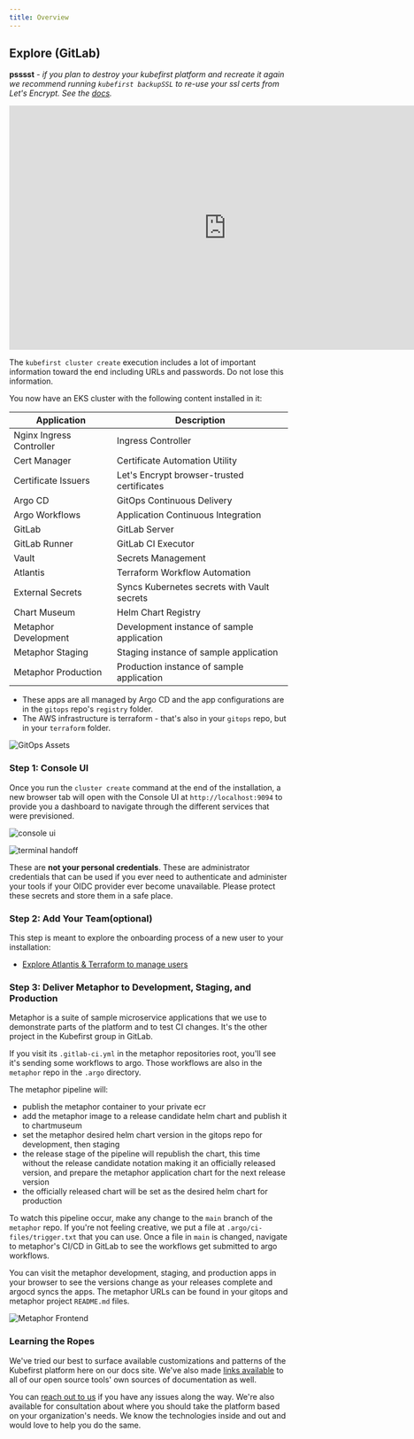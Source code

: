 ```yaml
---
title: Overview
---
```


## Explore (GitLab)

**psssst** _- if you plan to destroy your kubefirst platform and recreate it again we recommend running `kubefirst backupSSL` to re-use your ssl certs from Let's Encrypt. See the [docs](https://docs.kubefirst.io/common/certificates.html#backup-and-restore-certificates)._

<iframe width="784" height="441" src="https://www.youtube.com/embed/KEUOaNMUqOM" title="YouTube video player" frameborder="0" allow="accelerometer; autoplay; clipboard-write; encrypted-media; gyroscope; picture-in-picture" allowfullscreen></iframe>

The `kubefirst cluster create` execution includes a lot of important information toward the end including URLs and passwords. Do not lose this information.

You now have an EKS cluster with the following content installed in it:

| Application              | Description                                 |
|--------------------------|---------------------------------------------|
| Nginx Ingress Controller | Ingress Controller                          |
| Cert Manager             | Certificate Automation Utility              |
| Certificate Issuers      | Let's Encrypt browser-trusted certificates  |
| Argo CD                  | GitOps Continuous Delivery                  |
| Argo Workflows           | Application Continuous Integration          |
| GitLab                   | GitLab Server                               |
| GitLab Runner            | GitLab CI Executor                          |
| Vault                    | Secrets Management                          |
| Atlantis                 | Terraform Workflow Automation               |
| External Secrets         | Syncs Kubernetes secrets with Vault secrets |
| Chart Museum             | Helm Chart Registry                         |
| Metaphor Development     | Development instance of sample application  |
| Metaphor Staging         | Staging instance of sample application      |
| Metaphor Production      | Production instance of sample application   |

- These apps are all managed by Argo CD and the app configurations are in the `gitops` repo's `registry` folder.
- The AWS infrastructure is terraform - that's also in your `gitops` repo, but in your `terraform` folder.

![GitOps Assets](../../../img/kubefirst/getting-started/gitops-assets.png)

### Step 1: Console UI

Once you run the `cluster create` command at the end of the installation, a new browser tab will open with the Console UI at `http://localhost:9094` to provide you a dashboard to navigate through the different services that were previsioned.

![console ui](../../../img/kubefirst/gitlab/console.png)

![terminal handoff](../../../img/kubefirst/getting-started/cluster-create-result.png)

These are **not your personal credentials**. These are administrator credentials that can be used if you ever need to authenticate and administer your tools if your OIDC provider ever become unavailable. Please protect these secrets and store them in a safe place.

### Step 2: Add Your Team(optional)

This step is meant to explore the onboarding process of a new user to your installation:

- [Explore Atlantis & Terraform to manage users](../../../explore/terraform.md#how-can-i-use-atlantis-to-add-a-new-user-on-my-gitlab-backed-installation)

### Step 3: Deliver Metaphor to Development, Staging, and Production

Metaphor is a suite of sample microservice applications that we use to demonstrate parts of the platform and to test CI changes. It's the other project in the Kubefirst group in GitLab.

If you visit its `.gitlab-ci.yml` in the metaphor repositories root, you'll see it's sending some workflows to argo. Those workflows are also in the `metaphor` repo in the `.argo` directory.

The metaphor pipeline will:

- publish the metaphor container to your private ecr
- add the metaphor image to a release candidate helm chart and publish it to chartmuseum
- set the metaphor desired helm chart version in the gitops repo for development, then staging
- the release stage of the pipeline will republish the chart, this time without the release candidate notation making it an officially released version, and prepare the metaphor application chart for the next release version
- the officially released chart will be set as the desired helm chart for production

To watch this pipeline occur, make any change to the `main` branch of the `metaphor` repo. If you're not feeling creative, we put a file at `.argo/ci-files/trigger.txt` that you can use. Once a file in `main` is changed, navigate to metaphor's CI/CD in GitLab to see the workflows get submitted to argo workflows.

You can visit the metaphor development, staging, and production apps in your browser to see the versions change as your releases complete and argocd syncs the apps. The metaphor URLs can be found in your gitops and metaphor project `README.md` files.

![Metaphor Frontend](../../../img/kubefirst/metaphor/metaphor-frontend.png)

### Learning the Ropes

We've tried our best to surface available customizations and patterns of the Kubefirst platform here on our docs site. We've also made [links available](../credit.md) to all of our open source tools' own sources of documentation as well.

You can [reach out to us](../../../community/index.md) if you have any issues along the way. We're also available for consultation about where you should take the platform based on your organization's needs. We know the technologies inside and out and would love to help you do the same.
